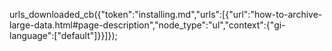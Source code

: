 urls_downloaded_cb({"token":"installing.md","urls":[{"url":"how-to-archive-large-data.html#page-description","node_type":"ul","context":{"gi-language":["default"]}}]});